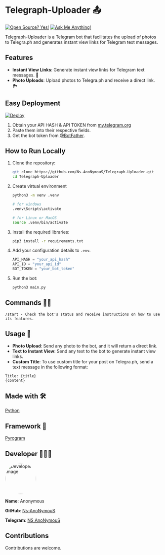 # Telegraph-Uploader 📤

[![Open Source? Yes!](https://badgen.net/badge/Open%20Source%20%3F/Yes%21/blue?icon=github)](https://github.com/Ns-AnoNymouS/Telegraph-Uploader)
[![Ask Me Anything!](https://img.shields.io/badge/Ask%20me-anything-1abc9c.svg)](https://telegram.dog/Ns_AnoNymouS)

Telegraph-Uploader is a Telegram bot that facilitates the upload of photos to Telegra.ph and generates instant view links for Telegram text messages.

## Features

- **Instant View Links**: Generate instant view links for Telegram text messages. 🔗
- **Photo Uploads**: Upload photos to Telegra.ph and receive a direct link. 🏞

## Easy Deployment

[![Deploy](https://www.herokucdn.com/deploy/button.svg)](https://heroku.com/deploy?template=https://github.com/BABY-MUSIC/Telegraph-Uploader)

1. Obtain your API HASH & API TOKEN from [my.telegram.org](https://my.telegram.org/auth?to=apps)
2. Paste them into their respective fields.
3. Get the bot token from [@BotFather](https://t.me/BotFather).

## How to Run Locally

1. Clone the repository:
    ```sh
    git clone https://github.com/Ns-AnoNymouS/Telegraph-Uploader.git
    cd Telegraph-Uploader
    ```
2. Create virtual environment
    ```sh
    python3 -m venv .venv
    
    # for windows
    .venv\Scripts\activate
    
    # for Linux or MacOS
    source .venv/bin/activate
    ```


3. Install the required libraries:
    ```sh
    pip3 install -r requirements.txt
    ```

4. Add your configuration details to `.env`.
    ```python
    API_HASH = "your_api_hash"
    API_ID = "your_api_id"
    BOT_TOKEN = "your_bot_token"
    ```

5. Run the bot:
    ```sh
    python3 main.py
    ```

## Commands 👨‍✈️

``` 
/start - Check the bot's status and receive instructions on how to use its features.
```

## Usage 🤔

- **Photo Upload**: Send any photo to the bot, and it will return a direct link.
- **Text to Instant View**: Send any text to the bot to generate instant view links.
- **Custom Title**: To use custom title for your post on Telegra.ph, send a text message in the following format:
```
Title: {title}
{content}
```
## Made with 🛠

[Python](https://docs.python.org/)

## Framework 🧰

[Pyrogram](https://docs.pyrogram.org/)

## Developer 👨🏻‍💻

[<img src="https://avatars.githubusercontent.com/u/70622189?v=4" width="100" style="border-radius: 50%" alt="Developer Image">](https://github.com/Ns-AnoNymouS)

**Name**: Anonymous

**GitHub**: [Ns-AnoNymouS](https://github.com/Ns-AnoNymouS)

**Telegram**: [NS AnoNymouS](https://telegram.dog/The_proGrammerr)

## Contributions

Contributions are welcome.
